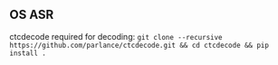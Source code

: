 ## OS ASR
ctcdecode required for decoding:
`git clone --recursive https://github.com/parlance/ctcdecode.git && cd ctcdecode && pip install .`